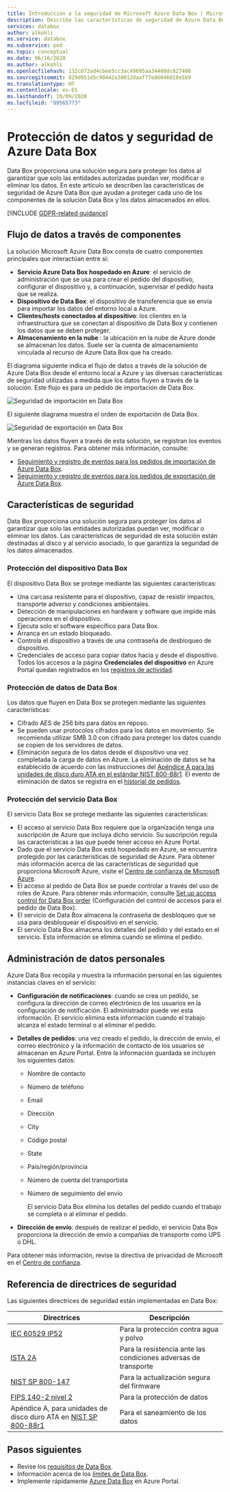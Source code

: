 ```yaml
---
title: Introducción a la seguridad de Microsoft Azure Data Box | Microsoft Docs en datos
description: Describe las características de seguridad de Azure Data Box en el dispositivo, el servicio y los datos que residen en Data Box
services: databox
author: alkohli
ms.service: databox
ms.subservice: pod
ms.topic: conceptual
ms.date: 06/16/2020
ms.author: alkohli
ms.openlocfilehash: 132c072ad4cbee5cc3ac49695aa34480dc827400
ms.sourcegitcommit: 829d951d5c90442a38012daaf77e86046018e5b9
ms.translationtype: HT
ms.contentlocale: es-ES
ms.lasthandoff: 10/09/2020
ms.locfileid: "89565773"
---
```

# <a name="azure-data-box-security-and-data-protection"></a>Protección de datos y seguridad de Azure Data Box

Data Box proporciona una solución segura para proteger los datos al garantizar que solo las entidades autorizadas puedan ver, modificar o eliminar los datos. En este artículo se describen las características de seguridad de Azure Data Box que ayudan a proteger cada uno de los componentes de la solución Data Box y los datos almacenados en ellos. 

[!INCLUDE [GDPR-related guidance](../../includes/gdpr-intro-sentence.md)]

## <a name="data-flow-through-components"></a>Flujo de datos a través de componentes

La solución Microsoft Azure Data Box consta de cuatro componentes principales que interactúan entre sí:

- **Servicio Azure Data Box hospedado en Azure**: el servicio de administración que se usa para crear el pedido del dispositivo, configurar el dispositivo y, a continuación, supervisar el pedido hasta que se realiza.
- **Dispositivo de Data Box**: el dispositivo de transferencia que se envía para importar los datos del entorno local a Azure. 
- **Clientes/hosts conectados al dispositivo**: los clientes en la infraestructura que se conectan al dispositivo de Data Box y contienen los datos que se deben proteger.
- **Almacenamiento en la nube** : la ubicación en la nube de Azure donde se almacenan los datos. Suele ser la cuenta de almacenamiento vinculada al recurso de Azure Data Box que ha creado.

El diagrama siguiente indica el flujo de datos a través de la solución de Azure Data Box desde el entorno local a Azure y las diversas características de seguridad utilizadas a medida que los datos fluyen a través de la solución. Este flujo es para un pedido de importación de Data Box.

![Seguridad de importación en Data Box](media/data-box-security/data-box-security-2.png)

El siguiente diagrama muestra el orden de exportación de Data Box.

![Seguridad de exportación en Data Box](media/data-box-security/data-box-security-3.png)

Mientras los datos fluyen a través de esta solución, se registran los eventos y se generan registros. Para obtener más información, consulte:

- [Seguimiento y registro de eventos para los pedidos de importación de Azure Data Box](data-box-logs.md).
- [Seguimiento y registro de eventos para los pedidos de exportación de Azure Data Box](data-box-export-logs.md).

## <a name="security-features"></a>Características de seguridad

Data Box proporciona una solución segura para proteger los datos al garantizar que solo las entidades autorizadas puedan ver, modificar o eliminar los datos. Las características de seguridad de esta solución están destinadas al disco y al servicio asociado, lo que garantiza la seguridad de los datos almacenados. 

### <a name="data-box-device-protection"></a>Protección del dispositivo Data Box

El dispositivo Data Box se protege mediante las siguientes características:

- Una carcasa resistente para el dispositivo, capaz de resistir impactos, transporte adverso y condiciones ambientales. 
- Detección de manipulaciones en hardware y software que impide más operaciones en el dispositivo.
- Ejecuta solo el software específico para Data Box.
- Arranca en un estado bloqueado.
- Controla el dispositivo a través de una contraseña de desbloqueo de dispositivo.
- Credenciales de acceso para copiar datos hacia y desde el dispositivo. Todos los accesos a la página **Credenciales del dispositivo** en Azure Portal quedan registrados en los [registros de actividad](data-box-logs.md#query-activity-logs-during-setup).

### <a name="data-box-data-protection"></a>Protección de datos de Data Box

Los datos que fluyen en Data Box se protegen mediante las siguientes características:

- Cifrado AES de 256 bits para datos en reposo.
- Se pueden usar protocolos cifrados para los datos en movimiento. Se recomienda utilizar SMB 3.0 con cifrado para proteger los datos cuando se copien de los servidores de datos.
- Eliminación segura de los datos desde el dispositivo una vez completada la carga de datos en Azure. La eliminación de datos se ha establecido de acuerdo con las instrucciones del [Apéndice A para las unidades de disco duro ATA en el estándar NIST 800-88r1](https://nvlpubs.nist.gov/nistpubs/SpecialPublications/NIST.SP.800-88r1.pdf). El evento de eliminación de datos se registra en el [historial de pedidos](data-box-logs.md#download-order-history).

### <a name="data-box-service-protection"></a>Protección del servicio Data Box

El servicio Data Box se protege mediante las siguientes características:

- El acceso al servicio Data Box requiere que la organización tenga una suscripción de Azure que incluya dicho servicio. Su suscripción regula las características a las que puede tener acceso en Azure Portal.
- Dado que el servicio Data Box está hospedado en Azure, se encuentra protegido por las características de seguridad de Azure. Para obtener más información acerca de las características de seguridad que proporciona Microsoft Azure, visite el [Centro de confianza de Microsoft Azure](https://www.microsoft.com/TrustCenter/Security/default.aspx).
- El acceso al pedido de Data Box se puede controlar a través del uso de roles de Azure. Para obtener más información, consulte [Set up access control for Data Box order](data-box-logs.md#set-up-access-control-on-the-order) (Configuración del control de accesos para el pedido de Data Box).
- El servicio de Data Box almacena la contraseña de desbloqueo que se usa para desbloquear el dispositivo en el servicio.
- El servicio Data Box almacena los detalles del pedido y del estado en el servicio. Esta información se elimina cuando se elimina el pedido.

## <a name="managing-personal-data"></a>Administración de datos personales

Azure Data Box recopila y muestra la información personal en las siguientes instancias claves en el servicio:

- **Configuración de notificaciones**: cuando se crea un pedido, se configura la dirección de correo electrónico de los usuarios en la configuración de notificación. El administrador puede ver esta información. El servicio elimina esta información cuando el trabajo alcanza el estado terminal o al eliminar el pedido.

- **Detalles de pedidos**: una vez creado el pedido, la dirección de envío, el correo electrónico y la información de contacto de los usuarios se almacenan en Azure Portal. Entre la información guardada se incluyen los siguientes datos:

  - Nombre de contacto
  - Número de teléfono
  - Email
  - Dirección
  - City
  - Código postal
  - State
  - País/región/provincia
  - Número de cuenta del transportista
  - Número de seguimiento del envío

    El servicio Data Box elimina los detalles del pedido cuando el trabajo se completa o al eliminar el pedido.

- **Dirección de envío**: después de realizar el pedido, el servicio Data Box proporciona la dirección de envío a compañías de transporte como UPS o DHL. 

Para obtener más información, revise la directiva de privacidad de Microsoft en el [Centro de confianza](https://www.microsoft.com/trustcenter).


## <a name="security-guidelines-reference"></a>Referencia de directrices de seguridad

Las siguientes directrices de seguridad están implementadas en Data Box: 

|Directrices   |Descripción   |
|---------|---------|
|[IEC 60529 IP52](https://www.iec.ch/)    | Para la protección contra agua y polvo         |
|[ISTA 2A](https://ista.org/docs/2Aoverview.pdf)     | Para la resistencia ante las condiciones adversas de transporte          |
|[NIST SP 800-147](https://nvlpubs.nist.gov/nistpubs/Legacy/SP/nistspecialpublication800-147.pdf)      | Para la actualización segura del firmware         |
|[FIPS 140-2 nivel 2](https://csrc.nist.gov/csrc/media/publications/fips/140/2/final/documents/fips1402.pdf)      | Para la protección de datos         |
|Apéndice A, para unidades de disco duro ATA en [NIST SP 800-88r1](https://nvlpubs.nist.gov/nistpubs/SpecialPublications/NIST.SP.800-88r1.pdf)      | Para el saneamiento de los datos         |

## <a name="next-steps"></a>Pasos siguientes

- Revise los [requisitos de Data Box](data-box-system-requirements.md).
- Información acerca de los [límites de Data Box](data-box-limits.md).
- Implemente rápidamente [Azure Data Box](data-box-quickstart-portal.md) en Azure Portal.
